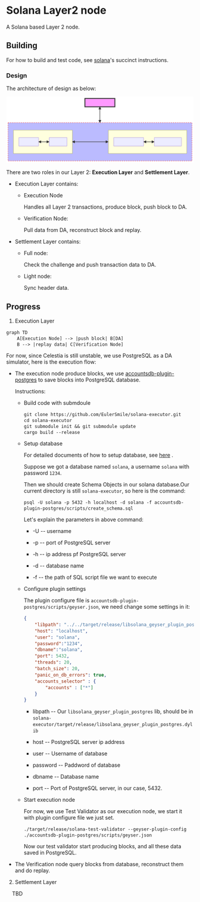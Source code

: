 # Solana Layer2 node

A Solana based Layer 2 node. 

## Building

For how to build and test code, see [solana](https://github.com/solana-labs/solana/blob/master/README.md)'s succinct instructions.

### Design

The architecture of design as below:

![Architecture](./architecture-diagram.svg)

There are two roles in our Layer 2: __Execution Layer__ and __Settlement Layer__.

* Execution Layer contains:
  
  * Execution Node
    
    Handles all Layer 2 transactions, produce block, push block to DA. 
  
  * Verification Node:
    
    Pull data from DA, reconstruct block and replay.

* Settlement Layer contains:
  
  * Full node:
    
    Check the challenge and push transaction data to DA.
  
  * Light node:
    
    Sync header data.

## Progress

1. Execution Layer

```mermaid
graph TD
    A[Execution Node] --> |push block| B[DA]
    B --> |replay data| C[Verification Node]
```

   For now, since Celestia is still unstable, we use PostgreSQL as a DA simulator, here is the execution flow:

* The execution node produce blocks, we use [accountsdb-plugin-postgres](https://github.com/EulerSmile/solana-accountsdb-plugin-postgres) to save blocks into PostgreSQL database.
  
  Instructions:
  
  * Build code with submdoule
    
    ```
    git clone https://github.com/EulerSmile/solana-executor.git
    cd solana-executor
    git submodule init && git submodule update
    cargo build --release
    ```
  
  * Setup database
    
    For detailed documents of how to setup database, see [here](https://github.com/EulerSmile/solana-accountsdb-plugin-postgres#database-setup) .
    
    Suppose we got a database named `solana`, a username `solana` with password `1234`. 
    
    Then we should create Schema Objects in our solana  database.Our current directory is still `solana-executor`, so here is the command:
    
    ```shell
    psql -U solana -p 5432 -h localhost -d solana -f accountsdb-plugin-postgres/scripts/create_schema.sql
    ```
    
    Let's explain the parameters in above command:
    
    * -U -- username
    
    * -p -- port of PostgreSQL server
    
    * -h -- ip address pf PostgreSQL server
    
    * -d -- database name
    
    * -f -- the path of SQL script file we want to execute
  
  * Configure plugin settings
    
    The plugin configure file is `accountsdb-plugin-postgres/scripts/geyser.json`, we need change some settings in it:
    
    ```json
    {
        "libpath": "../../target/release/libsolana_geyser_plugin_postgres.dylib",
        "host": "localhost",
        "user": "solana",
        "password":"1234",
        "dbname":"solana",
        "port": 5432,
        "threads": 20,
        "batch_size": 20,
        "panic_on_db_errors": true,
        "accounts_selector" : {
            "accounts" : ["*"]
        }
    }
    ```
    
    * libpath -- Our `libsolana_geyser_plugin_postgres` lib, should be in `solana-executor/target/release/libsolana_geyser_plugin_postgres.dylib`
    
    * host -- PostgreSQL server ip address
    
    * user -- Username of database
    
    * password -- Paddword of database
    
    * dbname -- Database name
    
    * port -- Port of PostgreSQL server, in our case, 5432.
  
  * Start execution node
    
    For now, we use Test Validator as our execution node, we start it with plugin configure file we just set.
    
    ```shell
    ./target/release/solana-test-validator --geyser-plugin-config ./accountsdb-plugin-postgres/scripts/geyser.json
    ```
    
    Now our test validator start producing blocks, and all these data saved in PostgreSQL.

* The Verification node query blocks from database, reconstruct them and do replay.
2. Settlement Layer

    TBD
